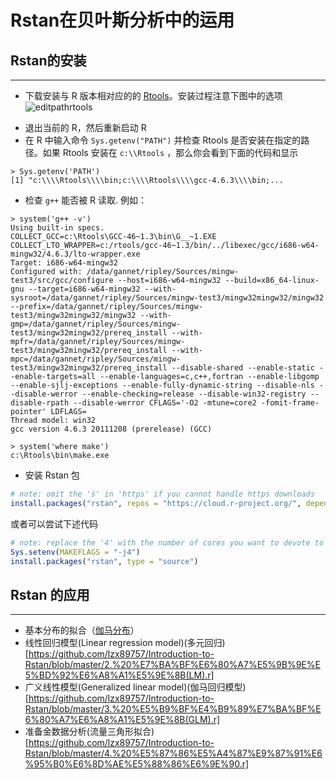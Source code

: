 # Rstan在贝叶斯分析中的运用
## Rstan的安装
--------------------------------
- 下载安装与 R 版本相对应的的 [Rtools](http://cran.r-project.org/bin/windows/Rtools/)。安装过程注意下图中的选项
![editpathrtools](https://raw.github.com/wiki/stan-dev/rstan/editpathrtools.png)
* 退出当前的 R，然后重新启动 R
* 在 R 中输入命令 `Sys.getenv("PATH")` 并检查 Rtools 是否安装在指定的路径。如果 Rtools 安装在 `c:\\Rtools` ，那么你会看到下面的代码和显示
```text
> Sys.getenv('PATH')
[1] "c:\\\\Rtools\\\\bin;c:\\\\Rtools\\\\gcc-4.6.3\\\\bin;...
``` 
* 检查 `g++` 能否被 R 读取. 例如：
```
> system('g++ -v')
Using built-in specs.
COLLECT_GCC=c:\Rtools\GCC-46~1.3\bin\G__~1.EXE
COLLECT_LTO_WRAPPER=c:/rtools/gcc-46~1.3/bin/../libexec/gcc/i686-w64-mingw32/4.6.3/lto-wrapper.exe
Target: i686-w64-mingw32
Configured with: /data/gannet/ripley/Sources/mingw-test3/src/gcc/configure --host=i686-w64-mingw32 --build=x86_64-linux-gnu --target=i686-w64-mingw32 --with-sysroot=/data/gannet/ripley/Sources/mingw-test3/mingw32mingw32/mingw32 --prefix=/data/gannet/ripley/Sources/mingw-test3/mingw32mingw32/mingw32 --with-gmp=/data/gannet/ripley/Sources/mingw-test3/mingw32mingw32/prereq_install --with-mpfr=/data/gannet/ripley/Sources/mingw-test3/mingw32mingw32/prereq_install --with-mpc=/data/gannet/ripley/Sources/mingw-test3/mingw32mingw32/prereq_install --disable-shared --enable-static --enable-targets=all --enable-languages=c,c++,fortran --enable-libgomp --enable-sjlj-exceptions --enable-fully-dynamic-string --disable-nls --disable-werror --enable-checking=release --disable-win32-registry --disable-rpath --disable-werror CFLAGS='-O2 -mtune=core2 -fomit-frame-pointer' LDFLAGS=
Thread model: win32
gcc version 4.6.3 20111208 (prerelease) (GCC)

> system('where make')
c:\Rtools\bin\make.exe
```
* 安装 Rstan 包
```R
# note: omit the 's' in 'https' if you cannot handle https downloads
install.packages("rstan", repos = "https://cloud.r-project.org/", dependencies=TRUE)
```

或者可以尝试下述代码

```R
# note: replace the '4' with the number of cores you want to devote to the build
Sys.setenv(MAKEFLAGS = "-j4") 
install.packages("rstan", type = "source")
```

## Rstan 的应用
----------------------------
* 基本分布的拟合（[伽马分布](https://github.com/lzx89757/Introduction-to-Rstan/blob/master/1.%20fitting%20distribution.r)）
* 线性回归模型(Linear regression model)(多元回归)[https://github.com/lzx89757/Introduction-to-Rstan/blob/master/2.%20%E7%BA%BF%E6%80%A7%E5%9B%9E%E5%BD%92%E6%A8%A1%E5%9E%8B(LM).r]
* 广义线性模型(Generalized linear model)(伽马回归模型)[https://github.com/lzx89757/Introduction-to-Rstan/blob/master/3.%20%E5%B9%BF%E4%B9%89%E7%BA%BF%E6%80%A7%E6%A8%A1%E5%9E%8B(GLM).r]
* 准备金数据分析(流量三角形拟合)[https://github.com/lzx89757/Introduction-to-Rstan/blob/master/4.%20%E5%87%86%E5%A4%87%E9%87%91%E6%95%B0%E6%8D%AE%E5%88%86%E6%9E%90.r]


